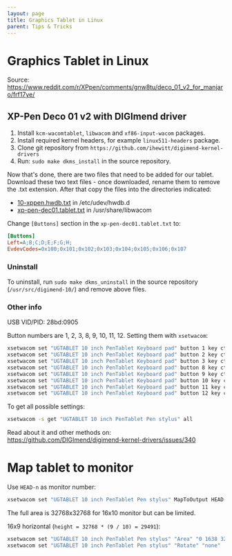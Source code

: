 ```yaml
---
layout: page
title: Graphics Tablet in Linux
parent: Tips & Tricks
---
```


# Graphics Tablet in Linux

Source: https://www.reddit.com/r/XPpen/comments/gnw8tu/deco_01_v2_for_manjaro/frf17ye/

## XP-Pen Deco 01 v2 with DIGImend driver

1. Install `kcm-wacomtablet`, `libwacom` and `xf86-input-wacom` packages.
2. Install required kernel headers, for example `linux511-headers` package.
3. Clone git repository from `https://github.com/ihewitt/digimend-kernel-drivers`
4. Run: `sudo make dkms_install` in the source repository.

Now that's done, there are two files that need to be added for our tablet. Download these two text files - once downloaded, rename them to remove the .txt extension. After that copy the files into the directories indicated:

- [10-xppen.hwdb.txt](https://github.com/DIGImend/digimend-kernel-drivers/files/4464206/10-xppen.hwdb.txt) in /etc/udev/hwdb.d
- [xp-pen-dec01.tablet.txt](https://github.com/DIGImend/digimend-kernel-drivers/files/4464207/xp-pen-dec01.tablet.txt) in /usr/share/libwacom

Change `[Buttons]` section in the `xp-pen-dec01.tablet.txt` to:

```ini
[Buttons]
Left=A;B;C;D;E;F;G;H;
EvdevCodes=0x100;0x101;0x102;0x103;0x104;0x105;0x106;0x107
```

### Uninstall

To uninstall, run `sudo make dkms_uninstall` in the source repository (`/usr/src/digimend-10/`) and remove above files.

### Other info

USB VID/PID: 28bd:0905

Button numbers are 1, 2, 3, 8, 9, 10, 11, 12.
Setting them with `xsetwacom`:

```sh
xsetwacom set "UGTABLET 10 inch PenTablet Keyboard pad" button 1 key ctrl z
xsetwacom set "UGTABLET 10 inch PenTablet Keyboard pad" button 2 key ctrl z
xsetwacom set "UGTABLET 10 inch PenTablet Keyboard pad" button 3 key ctrl z
xsetwacom set "UGTABLET 10 inch PenTablet Keyboard pad" button 8 key ctrl z
xsetwacom set "UGTABLET 10 inch PenTablet Keyboard pad" button 9 key ctrl z
xsetwacom set "UGTABLET 10 inch PenTablet Keyboard pad" button 10 key ctrl z
xsetwacom set "UGTABLET 10 inch PenTablet Keyboard pad" button 11 key ctrl z
xsetwacom set "UGTABLET 10 inch PenTablet Keyboard pad" button 12 key ctrl z
```

To get all possible settings:

```sh
xsetwacom -s get "UGTABLET 10 inch PenTablet Pen stylus" all
```

Read about it and other methods on: https://github.com/DIGImend/digimend-kernel-drivers/issues/340

# Map tablet to monitor

Use `HEAD-n` as monitor number:

```sh
xsetwacom set "UGTABLET 10 inch PenTablet Pen stylus" MapToOutput HEAD-0
```

The full area is 32768x32768 for 16x10 monitor but can be limited.

16x9 horizontal (`height = 32768 * (9 / 10) = 29491`):

```sh
xsetwacom set "UGTABLET 10 inch PenTablet Pen stylus" "Area" "0 1638 32767 31128"
xsetwacom set "UGTABLET 10 inch PenTablet Pen stylus" "Rotate" "none"
```
